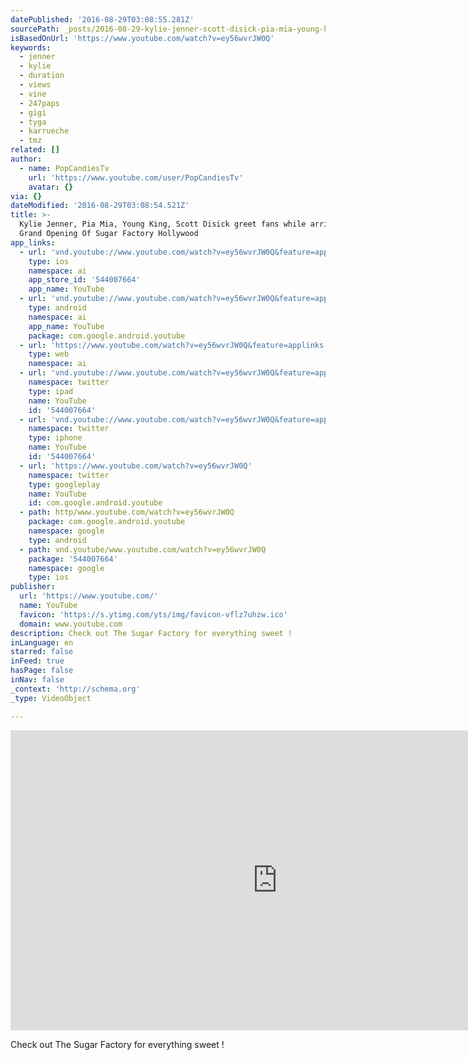 ```yaml
---
datePublished: '2016-08-29T03:08:55.281Z'
sourcePath: _posts/2016-08-29-kylie-jenner-scott-disick-pia-mia-young-king-greet-fans-w.md
isBasedOnUrl: 'https://www.youtube.com/watch?v=ey56wvrJW0Q'
keywords:
  - jenner
  - kylie
  - duration
  - views
  - vine
  - 247paps
  - gigi
  - tyga
  - karrueche
  - tmz
related: []
author:
  - name: PopCandiesTv
    url: 'https://www.youtube.com/user/PopCandiesTv'
    avatar: {}
via: {}
dateModified: '2016-08-29T03:08:54.521Z'
title: >-
  Kylie Jenner, Pia Mia, Young King, Scott Disick greet fans while arriving at
  Grand Opening Of Sugar Factory Hollywood 
app_links:
  - url: 'vnd.youtube://www.youtube.com/watch?v=ey56wvrJW0Q&feature=applinks'
    type: ios
    namespace: ai
    app_store_id: '544007664'
    app_name: YouTube
  - url: 'vnd.youtube://www.youtube.com/watch?v=ey56wvrJW0Q&feature=applinks'
    type: android
    namespace: ai
    app_name: YouTube
    package: com.google.android.youtube
  - url: 'https://www.youtube.com/watch?v=ey56wvrJW0Q&feature=applinks'
    type: web
    namespace: ai
  - url: 'vnd.youtube://www.youtube.com/watch?v=ey56wvrJW0Q&feature=applinks'
    namespace: twitter
    type: ipad
    name: YouTube
    id: '544007664'
  - url: 'vnd.youtube://www.youtube.com/watch?v=ey56wvrJW0Q&feature=applinks'
    namespace: twitter
    type: iphone
    name: YouTube
    id: '544007664'
  - url: 'https://www.youtube.com/watch?v=ey56wvrJW0Q'
    namespace: twitter
    type: googleplay
    name: YouTube
    id: com.google.android.youtube
  - path: http/www.youtube.com/watch?v=ey56wvrJW0Q
    package: com.google.android.youtube
    namespace: google
    type: android
  - path: vnd.youtube/www.youtube.com/watch?v=ey56wvrJW0Q
    package: '544007664'
    namespace: google
    type: ios
publisher:
  url: 'https://www.youtube.com/'
  name: YouTube
  favicon: 'https://s.ytimg.com/yts/img/favicon-vflz7uhzw.ico'
  domain: www.youtube.com
description: Check out The Sugar Factory for everything sweet !
inLanguage: en
starred: false
inFeed: true
hasPage: false
inNav: false
_context: 'http://schema.org'
_type: VideoObject

---
```

<iframe src="https://cdn.embedly.com/widgets/media.html?src=https%3A%2F%2Fwww.youtube.com%2Fembed%2Fey56wvrJW0Q%3Ffeature%3Doembed&amp;url=http%3A%2F%2Fwww.youtube.com%2Fwatch%3Fv%3Dey56wvrJW0Q&amp;image=https%3A%2F%2Fi.ytimg.com%2Fvi%2Fey56wvrJW0Q%2Fhqdefault.jpg&amp;key=b7d04c9b404c499eba89ee7072e1c4f7&amp;type=text%2Fhtml&amp;schema=youtube" width="854" height="480" scrolling="no" frameborder="0" allowfullscreen="" style=""></iframe>

Check out The Sugar Factory for everything sweet !